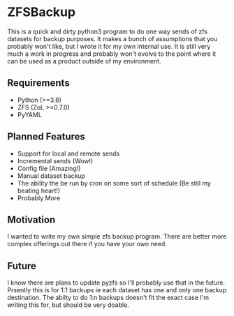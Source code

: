 # ZFSBackup 
This is a quick and dirty python3 program to do one way sends of zfs datasets for backup purposes.
It makes a bunch of assumptions that you probably won't like, but I wrote it for my own internal use.
It is still very much a work in progress and probably won't evolve to the point where it can be used
as a product outside of my environment.
## Requirements
- Python (>=3.6)
- ZFS (ZoL >=0.7.0)
- PyYAML
## Planned Features
- Support for local and remote sends
- Incremental sends (Wow!)
- Config file (Amazing!)
- Manual dataset backup
- The ability the be run by cron on some sort of schedule (Be still my beating heart!)
- Probably More
## Motivation
I wanted to write my own simple zfs backup program. There are better more complex offerings out there if you
have your own need.
## Future
I know there are plans to update pyzfs so I'll probably use that in the future. Prsently this is for 1:1 backups
ie each dataset has one and only one backup destination. The abilty to do 1:n backups doesn't fit the exact case 
I'm writing this for, but should be very doable.
